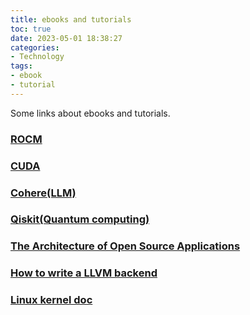 ```yaml
---
title: ebooks and tutorials
toc: true
date: 2023-05-01 18:38:27
categories:
- Technology
tags:
- ebook
- tutorial
---
```


Some links about ebooks and tutorials.

<!-- more -->

### [ROCM](https://rocm.docs.amd.com/) 

### [CUDA](https://docs.nvidia.com/cuda/)

### [Cohere(LLM)](https://docs.cohere.com/docs)

### [Qiskit(Quantum computing)](https://qiskit.org/learn)

### [The Architecture of Open Source Applications](https://aosabook.org/en/)

### [How to write a LLVM backend](https://sourcecodeartisan.com/2020/09/13/llvm-backend-0.html)

### [Linux kernel doc](https://www.kernel.org/doc/html/latest/index.html)

